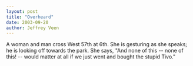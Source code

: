 ```yaml
---
layout: post
title: "Overheard"
date: 2003-09-20
author: Jeffrey Veen
---
```

A woman and man cross West 57th at 6th. She is gesturing as she speaks; he is looking off towards the park. She says, "And none of this -- none of this! -- would matter at all if we just went and bought the stupid Tivo."
